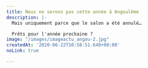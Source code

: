 ```yaml
---
title: Nous ne serons pas cette année à Angoulême
description: |-
  Mais uniquement parce que le salon a été annulé…

  Prêts pour l'année prochaine ?
image: "/images/imageactu_angou-2.jpg"
createdAt: '2020-06-22T10:58:51.640+00:00'
noLink: true

---
```

